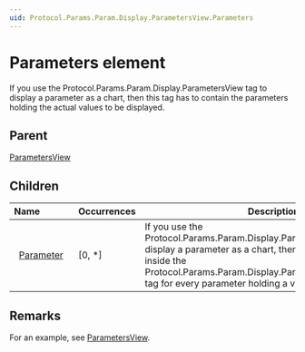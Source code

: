 ```yaml
---
uid: Protocol.Params.Param.Display.ParametersView.Parameters
---
```


# Parameters element

If you use the Protocol.Params.Param.Display.ParametersView tag to display a parameter as a chart, then this tag has to contain the parameters holding the actual values to be displayed.

## Parent

[ParametersView](xref:Protocol.Params.Param.Display.ParametersView)

## Children

|Name&nbsp;&nbsp;&nbsp;&nbsp;&nbsp;&nbsp;&nbsp;&nbsp;&nbsp;&nbsp;&nbsp;&nbsp;|Occurrences|Description|
|--- |--- |--- |
|&nbsp;&nbsp;[Parameter](xref:Protocol.Params.Param.Display.ParametersView.Parameters.Parameter)|[0, *]|If you use the Protocol.Params.Param.Display.ParametersView tag to display a parameter as a chart, then add a Parameter tag inside the Protocol.Params.Param.Display.ParametersView.Parameters tag for every parameter holding a value to be displayed.|

## Remarks

For an example, see [ParametersView](xref:Protocol.Params.Param.Display.ParametersView).
